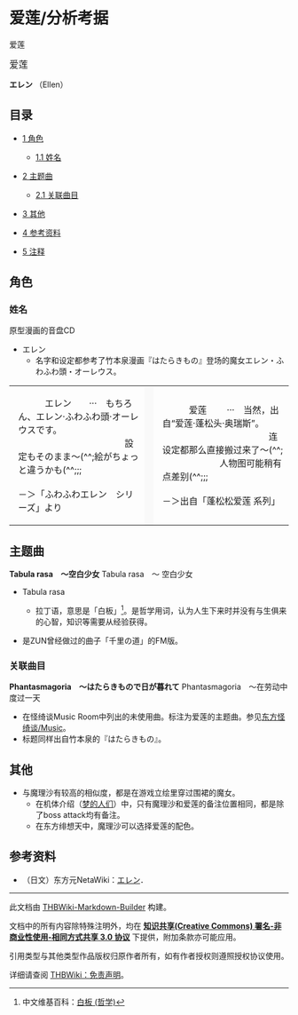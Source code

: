 # 爱莲/分析考据

<!-- source html: G:\repos\THBWiki-Markdown-Builder\THBWikiMarkdown\Temp\main\e\ea\ns0%3A%E7%88%B1%E8%8E%B2%2F%E5%88%86%E6%9E%90%E8%80%83%E6%8D%AE.html -->

爱莲

  
<big>爱莲</big>  

 **エレン** （Ellen）
  

## 目录

- [1 角色](#角色)

  - [1.1 姓名](#姓名)



- [2 主题曲](#主题曲)

  - [2.1 关联曲目](#关联曲目)



- [3 其他](#其他)
- [4 参考资料](#参考资料)
- [5 注释](#注释)




## 角色
### 姓名
[](./文件-《はたらきもの》的音盘CD.png.md)  [](./文件-《はたらきもの》的音盘CD.png.md)原型漫画的音盘CD
- エレン
  - 名字和设定都参考了竹本泉漫画『はたらきもの』登场的魔女エレン・ふわふわ頭・オーレウス。



<table>


<tbody><tr>
<td class="jadef" width="50%" lang="ja" style="border-right:none; padding-left:1em;">
<div class="poem">
<p>　　　エレン　　···　もちろん、エレン·ふわふわ頭·オーレウスです。<br>
　　　　　　　　　　　　設定もそのまま～(^^;絵がちょっと違うかも(^^;;;<br>
　　　　　　　　　　　　　－＞「ふわふわエレン　シリーズ」より
</p>
</div>
</td>
<th style="background:#f9f9f9; border-left:none">
</th>
<td class="zhdef" width="50%" style="padding-left:1em;">
<div class="poem">
<p>　　　爱莲 　　···　当然，出自“爱莲·蓬松头·奥瑞斯”。<br>
　　　　　　　　　　　　连设定都那么直接搬过来了～(^^;<br>
&#160;&#160;&#160;&#160;&#160;&#160;&#160;&#160;&#160;&#160;&#160;&#160;&#160;&#160;&#160;&#160;&#160;&#160;&#160;&#160;&#160;&#160;&#160;&#160;人物图可能稍有点差别(^^;;;<br>
　　　　　　　　　　　　　－＞出自「蓬松松爱莲 系列」
</p>
</div>
</td></tr></tbody></table>


## 主题曲
  
 **Tabula rasa　～空白少女**  Tabula rasa　～ 空白少女
  

- Tabula rasa
  - 拉丁语，意思是「白板」[^cite_note-1]。是哲学用词，认为人生下来时并没有与生俱来的心智，知识等需要从经验获得。

- 是ZUN曾经做过的曲子「千里の道」的FM版。

### 关联曲目
  
 **Phantasmagoria　～はたらきもので日が暮れて**  Phantasmagoria　～在劳动中度过一天
  

- 在怪绮谈Music Room中列出的未使用曲。标注为爱莲的主题曲。参见[东方怪绮谈/Music](./东方怪绮谈-Music.md)。
- 标题同样出自竹本泉的『はたらきもの』。

## 其他
- 与魔理沙有较高的相似度，都是在游戏立绘里穿过围裙的魔女。
  - 在机体介绍（[梦的人们](./附带文档-东方梦时空-梦的人们.md)）中，只有魔理沙和爱莲的备注位置相同，都是除了boss attack均有备注。
  - 在东方绯想天中，魔理沙可以选择爱莲的配色。


## 参考资料
- （日文）东方元NetaWiki：[エレン](https://seesaawiki.jp/toho-motoneta_2nd/d/�����)．


[^cite_note-1]: 中文维基百科：[白板 (哲学)](https://en.wikipedia.org/wiki/zh:白板_(哲学))





---

此文档由 [THBWiki-Markdown-Builder](https://github.com/Delsin-Yu/THBWiki-Markdown-Builder) 构建。

文档中的所有内容除特殊注明外，均在 [**知识共享(Creative Commons) 署名-非商业性使用-相同方式共享 3.0 协议**](https://creativecommons.org/licenses/by-sa/3.0/deed.zh-hans) 下提供，附加条款亦可能应用。

引用类型与其他类型作品版权归原作者所有，如有作者授权则遵照授权协议使用。

详细请查阅 [THBWiki：免责声明](https://thbwiki.cc/THBWiki:%E5%85%8D%E8%B4%A3%E5%A3%B0%E6%98%8E)。

